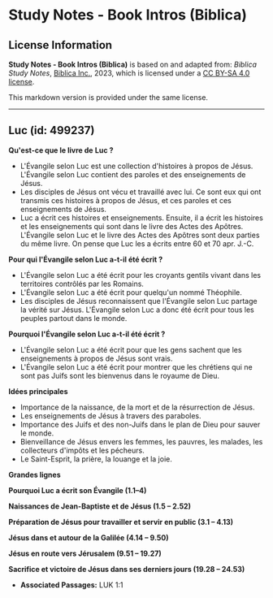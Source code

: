 # Study Notes - Book Intros (Biblica)

## License Information

**Study Notes - Book Intros (Biblica)** is based on and adapted from: _Biblica Study Notes_, [Biblica Inc.](https://www.biblica.com/), 2023, which is licensed under a [CC BY-SA 4.0 license](https://creativecommons.org/licenses/by-sa/4.0/legalcode.en).

This markdown version is provided under the same license.



--------------------------------

## Luc (id: 499237)

**Qu'est\-ce que le livre de** **Luc ?**

* L'Évangile selon Luc est une collection d'histoires à propos de Jésus. L'Évangile selon Luc contient des paroles et des enseignements de Jésus.
* Les disciples de Jésus ont vécu et travaillé avec lui. Ce sont eux qui ont transmis ces histoires à propos de Jésus, et ces paroles et ces enseignements de Jésus.
* Luc a écrit ces histoires et enseignements. Ensuite, il a écrit les histoires et les enseignements qui sont dans le livre des Actes des Apôtres. L'Évangile selon Luc et le livre des Actes des Apôtres sont deux parties du même livre. On pense que Luc les a écrits entre 60 et 70 apr. J.\-C.

**Pour qui l'Évangile selon Luc a\-t\-il été écrit ?**

* L'Évangile selon Luc a été écrit pour les croyants gentils vivant dans les territoires contrôlés par les Romains.
* L'Évangile selon Luc a été écrit pour quelqu'un nommé Théophile.
* Les disciples de Jésus reconnaissent que l'Évangile selon Luc partage la vérité sur Jésus. L'Évangile selon Luc a donc été écrit pour tous les peuples partout dans le monde.

**Pourquoi l'Évangile selon Luc a\-t\-il été écrit ?**

* L'Évangile selon Luc a été écrit pour que les gens sachent que les enseignements à propos de Jésus sont vrais.
* L'Évangile selon Luc a été écrit pour montrer que les chrétiens qui ne sont pas Juifs sont les bienvenus dans le royaume de Dieu.

**Idées principales**

* Importance de la naissance, de la mort et de la résurrection de Jésus.
* Les enseignements de Jésus à travers des paraboles.
* Importance des Juifs et des non\-Juifs dans le plan de Dieu pour sauver le monde.
* Bienveillance de Jésus envers les femmes, les pauvres, les malades, les collecteurs d'impôts et les pécheurs.
* Le Saint\-Esprit, la prière, la louange et la joie.

**Grandes lignes**

**Pourquoi Luc a écrit son Évangile (1\.1–4\)**

**Naissances de Jean\-Baptiste et de Jésus (1\.5 – 2\.52\)**

**Préparation de Jésus pour travailler et servir en public (3\.1 – 4\.13\)**

**Jésus dans et autour de la Galilée (4\.14 – 9\.50\)**

**Jésus en route vers Jérusalem (9\.51 – 19\.27\)**

**Sacrifice et victoire de Jésus dans ses derniers jours (19\.28 – 24\.53\)**

* **Associated Passages:** LUK 1:1

